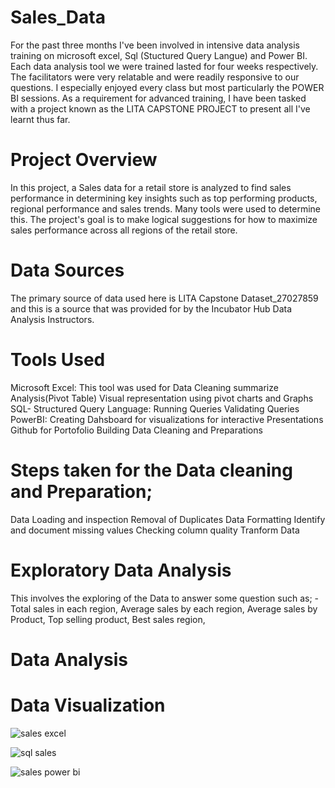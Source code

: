 # Sales_Data
For the past three months I've been involved in intensive data analysis training on microsoft excel, Sql (Stuctured Query Langue) and Power BI. Each data analysis tool we were trained lasted for four weeks respectively. The facilitators were very relatable and were readily responsive to our questions. I especially enjoyed every class but most particularly the POWER BI sessions. As a requirement for advanced training, I have been tasked with a project known as the LITA CAPSTONE PROJECT to present all I've learnt thus far.

# Project Overview
In this project, a Sales data for a retail store is analyzed to find sales performance in determining key insights such as top performing products, regional performance and sales trends. Many tools were used to determine this. The project's goal is to make logical suggestions for how to maximize sales performance across all regions of the retail store.

# Data Sources
The primary source of data used here is LITA Capstone Dataset_27027859 and this is a source that was provided for by the Incubator Hub Data Analysis Instructors.

# Tools Used
Microsoft Excel: This tool was used for
Data Cleaning
summarize Analysis(Pivot Table)
Visual representation using pivot charts and Graphs
SQL- Structured Query Language:
Running Queries
Validating Queries
PowerBI:
Creating Dahsboard for visualizations for interactive Presentations
Github for Portofolio Building
Data Cleaning and Preparations

# Steps taken for the Data cleaning and Preparation;
Data Loading and inspection
Removal of Duplicates
Data Formatting
Identify and document missing values
Checking column quality
Tranform Data

# Exploratory Data Analysis
This involves the exploring of the Data to answer some question such as; -
Total sales in each region,
Average sales by each region, 
Average sales by Product,
Top selling product, 
Best sales region,
# Data Analysis




# Data Visualization
![sales excel](https://github.com/user-attachments/assets/e43e029a-079f-4bb4-b032-444a90173406)


![sql sales](https://github.com/user-attachments/assets/98af7a9f-6d97-49a8-9abe-240698b785ef)


![sales power bi](https://github.com/user-attachments/assets/d2f9ae16-02cf-4407-9623-f04bf0e5b37f)



